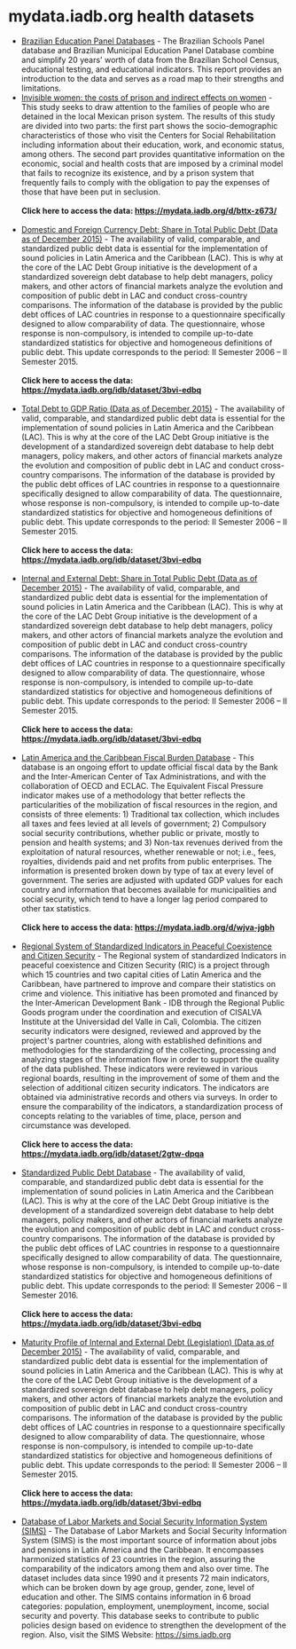 # mydata.iadb.org health datasets
* [Brazilian Education Panel Databases](https://mydata.iadb.org/d/4k8k-685e) - The Brazilian Schools Panel database and Brazilian Municipal Education Panel Database combine and simplify 20 years' worth of data from the Brazilian School Census, educational testing, and educational indicators. This report provides an introduction to the data and serves as a road map to their strengths and limitations.
* [Invisible women: the costs of prison and indirect effects on women](https://mydata.iadb.org/d/bttx-z673) - This study seeks to draw attention to the families of people who are detained in the local Mexican prison system. The results of this study are divided into two parts: the first part shows the socio-demographic characteristics of those who visit the Centers for Social Rehabilitation including information about their education, work, and economic status, among others. The second part provides quantitative information on the economic, social and health costs that are imposed by a criminal model that fails to recognize its existence, and by a prison system that frequently fails to comply with the obligation to pay the expenses of those that have been put in seclusion.<br><br><b>Click here to access the data: https://mydata.iadb.org/d/bttx-z673/</b></br></br>
* [Domestic and Foreign Currency Debt: Share in Total Public Debt (Data as of December 2015)](https://mydata.iadb.org/d/3g3a-tdn3) - The availability of valid, comparable, and standardized public debt data is essential for the implementation of sound policies in Latin America and the Caribbean (LAC). This is why at the core of the LAC Debt Group initiative is the development of a standardized sovereign debt database to help debt managers, policy makers, and other actors of financial markets analyze the evolution and composition of public debt in LAC and conduct cross-country comparisons. The information of the database is provided by the public debt offices of LAC countries in response to a questionnaire specifically designed to allow comparability of data. The questionnaire, whose response is non-compulsory, is intended to compile up-to-date standardized statistics for objective and homogeneous definitions of public debt. This update corresponds to the period: II Semester 2006 – II Semester 2015.<br><br><b>Click here to access the data: https://mydata.iadb.org/idb/dataset/3bvi-edbq</b></br></br>
* [Total Debt to GDP Ratio (Data as of December 2015)](https://mydata.iadb.org/d/nnxm-sevb) - The availability of valid, comparable, and standardized public debt data is essential for the implementation of sound policies in Latin America and the Caribbean (LAC). This is why at the core of the LAC Debt Group initiative is the development of a standardized sovereign debt database to help debt managers, policy makers, and other actors of financial markets analyze the evolution and composition of public debt in LAC and conduct cross-country comparisons. The information of the database is provided by the public debt offices of LAC countries in response to a questionnaire specifically designed to allow comparability of data. The questionnaire, whose response is non-compulsory, is intended to compile up-to-date standardized statistics for objective and homogeneous definitions of public debt. This update corresponds to the period: II Semester 2006 – II Semester 2015.<br><br><b>Click here to access the data: https://mydata.iadb.org/idb/dataset/3bvi-edbq</b></br></br>
* [Internal and External Debt: Share in Total Public Debt (Data as of December 2015)](https://mydata.iadb.org/d/x8jt-a9ve) - The availability of valid, comparable, and standardized public debt data is essential for the implementation of sound policies in Latin America and the Caribbean (LAC). This is why at the core of the LAC Debt Group initiative is the development of a standardized sovereign debt database to help debt managers, policy makers, and other actors of financial markets analyze the evolution and composition of public debt in LAC and conduct cross-country comparisons. The information of the database is provided by the public debt offices of LAC countries in response to a questionnaire specifically designed to allow comparability of data. The questionnaire, whose response is non-compulsory, is intended to compile up-to-date standardized statistics for objective and homogeneous definitions of public debt. This update corresponds to the period: II Semester 2006 – II Semester 2015.<br><br><b>Click here to access the data: https://mydata.iadb.org/idb/dataset/3bvi-edbq</b></br></br>
* [Latin America and the Caribbean Fiscal Burden Database](https://mydata.iadb.org/d/wjva-jgbh) - This database is an ongoing effort to update official fiscal data by the Bank and the Inter-American Center of Tax Administrations, and with the collaboration of OECD and ECLAC. The Equivalent Fiscal Pressure indicator makes use of a methodology that better reflects the particularities of the mobilization of fiscal resources in the region, and consists of three elements: 1) Traditional tax collection, which includes all taxes and fees levied at all levels of government; 2) Compulsory social security contributions, whether public or private, mostly to pension and health systems; and 3) Non-tax revenues derived from the exploitation of natural resources, whether renewable or not; i.e., fees, royalties, dividends paid and net profits from public enterprises. The information is presented broken down by type of tax at every level of government. The series are adjusted with updated GDP values for each country and information that becomes available for municipalities and social security, which tend to have a longer lag period compared to other tax statistics.<br><br><b>Click here to access the data: https://mydata.iadb.org/d/wjva-jgbh</b></br></br>
* [Regional System of Standardized Indicators in Peaceful Coexistence and Citizen Security](https://mydata.iadb.org/d/2gtw-dpqa) - The Regional system of standardized Indicators in peaceful coexistence and Citizen Security (RIC) is a project through which 15 countries and two capital cities of Latin America and the Caribbean, have partnered to improve and compare their statistics on crime and violence. This initiative has been promoted and financed by the Inter-American Development Bank - IDB through the Regional Public Goods program under the coordination and execution of CISALVA Institute at the Universidad del Valle in Cali, Colombia. The citizen security indicators were designed, reviewed and approved by the project's partner countries, along with established definitions and methodologies for the standardizing of the collecting, processing and analyzing stages of the information flow in order to support the quality of the data published. These indicators were reviewed in various regional boards, resulting in the improvement of some of them and the selection of additional citizen security indicators. The indicators are obtained via administrative records and others via surveys. In order to ensure the comparability of the indicators, a standardization process of concepts relating to the variables of time, place, person and circumstance was developed.<br><br><b>Click here to access the data: https://mydata.iadb.org/idb/dataset/2gtw-dpqa</b></br></br>
* [Standardized Public Debt Database](https://mydata.iadb.org/d/3bvi-edbq) - The availability of valid, comparable, and standardized public debt data is essential for the implementation of sound policies in Latin America and the Caribbean (LAC). This is why at the core of the LAC Debt Group initiative is the development of a standardized sovereign debt database to help debt managers, policy makers, and other actors of financial markets analyze the evolution and composition of public debt in LAC and conduct cross-country comparisons. The information of the database is provided by the public debt offices of LAC countries in response to a questionnaire specifically designed to allow comparability of data. The questionnaire, whose response is non-compulsory, is intended to compile up-to-date standardized statistics for objective and homogeneous definitions of public debt. This update corresponds to the period: II Semester 2006 – II Semester 2016.<br><br><b>Click here to access the data: https://mydata.iadb.org/idb/dataset/3bvi-edbq</b></br></br>
* [Maturity Profile of Internal and External Debt (Legislation) (Data as of December 2015)](https://mydata.iadb.org/d/9gdv-639g) - The availability of valid, comparable, and standardized public debt data is essential for the implementation of sound policies in Latin America and the Caribbean (LAC). This is why at the core of the LAC Debt Group initiative is the development of a standardized sovereign debt database to help debt managers, policy makers, and other actors of financial markets analyze the evolution and composition of public debt in LAC and conduct cross-country comparisons. The information of the database is provided by the public debt offices of LAC countries in response to a questionnaire specifically designed to allow comparability of data. The questionnaire, whose response is non-compulsory, is intended to compile up-to-date standardized statistics for objective and homogeneous definitions of public debt. This update corresponds to the period: II Semester 2006 – II Semester 2015.<br><br><b>Click here to access the data: https://mydata.iadb.org/idb/dataset/3bvi-edbq</b></br></br>
* [Database of Labor Markets and Social Security Information System (SIMS)](https://mydata.iadb.org/d/v2c9-36h7) - The Database of Labor Markets and Social Security Information System (SIMS) is the most important source of information about jobs and pensions in Latin America and the Caribbean. It encompasses harmonized statistics of 23 countries in the region, assuring the comparability of the indicators among them and also over time. The dataset includes data since 1990 and it presents 72 main indicators, which can be broken down by age group, gender, zone, level of education and other. The SIMS contains information in 6 broad categories: population, employment, unemployment, income, social security and poverty. This database seeks to contribute to public policies design based on evidence to strengthen the development of the region. Also, visit the SIMS Website: https://sims.iadb.org
